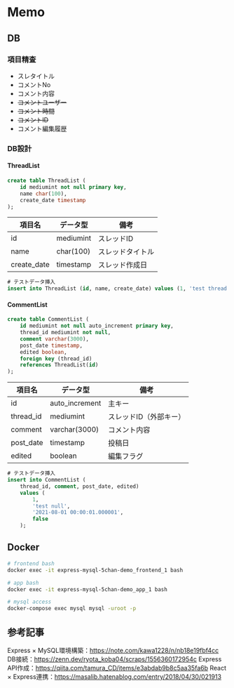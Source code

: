 # Memo

## DB

### 項目精査

* スレタイトル
* コメントNo
* コメント内容
* ~~コメントユーザー~~
* ~~コメント時間~~
* ~~コメントID~~
* コメント編集履歴

### DB設計

#### ThreadList

```sql
create table ThreadList (
    id mediumint not null primary key,
    name char(100),
    create_date timestamp
);
```

| 項目名 | データ型 | 備考 |
| --- | --- | --- |
| id | mediumint | スレッドID |
| name | char(100) | スレッドタイトル |
| create_date | timestamp | スレッド作成日 |

```sql
# テストデータ挿入
insert into ThreadList (id, name, create_date) values (1, 'test thread name', '2021-08-01 00:00:01.000000');
```

#### CommentList

```sql
create table CommentList (
    id mediumint not null auto_increment primary key,
    thread_id mediumint not null,
    comment varchar(3000),
    post_date timestamp,
    edited boolean,
    foreign key (thread_id)
    references ThreadList(id)
);
```

| 項目名 | データ型 | 備考 |
| --- | --- | --- |
| id | auto_increment | 主キー |
| thread_id | mediumint | スレッドID（外部キー） |
| comment | varchar(3000) | コメント内容 |
| post_date | timestamp | 投稿日 |
| edited | boolean | 編集フラグ |

```sql
# テストデータ挿入
insert into CommentList (
    thread_id, comment, post_date, edited)
    values (
        1, 
        'test null', 
        '2021-08-01 00:00:01.000001',
        false
    );
```

## Docker

```bash
# frontend bash
docker exec -it express-mysql-5chan-demo_frontend_1 bash

# app bash
docker exec -it express-mysql-5chan-demo_app_1 bash

# mysql access
docker-compose exec mysql mysql -uroot -p
```

## 参考記事

Express × MySQL環境構築：https://note.com/kawa1228/n/nb18e19fbf4cc  
DB接続：https://zenn.dev/ryota_koba04/scraps/1556360172954c
Express API作成：https://qiita.com/tamura_CD/items/e3abdab9b8c5aa35fa6b
React × Express連携：https://masalib.hatenablog.com/entry/2018/04/30/021913